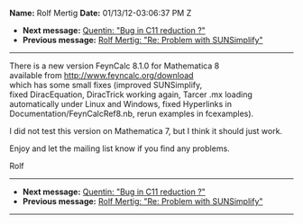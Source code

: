 **Name:** Rolf Mertig
**Date:** 01/13/12-03:06:37 PM Z

  - **Next message:** [Quentin: "Bug in C11 reduction ?"](0684.html)
  - **Previous message:** [Rolf Mertig: "Re: Problem with
    SUNSimplify"](0682.html)

-----

There is a new version FeynCalc 8.1.0 for Mathematica 8  
available from <http://www.feyncalc.org/download>  
which has some small fixes (improved SUNSimplify,  
fixed DiracEquation, DiracTrick working again, Tarcer .mx loading
automatically under Linux and Windows, fixed Hyperlinks in
Documentation/FeynCalcRef8.nb, rerun examples in fcexamples).  

I did not test this version on Mathematica 7, but I think it should just
work.  

Enjoy and let the mailing list know if you find any problems.  

Rolf  

-----

  - **Next message:** [Quentin: "Bug in C11 reduction ?"](0684.html)
  - **Previous message:** [Rolf Mertig: "Re: Problem with
    SUNSimplify"](0682.html)

-----


